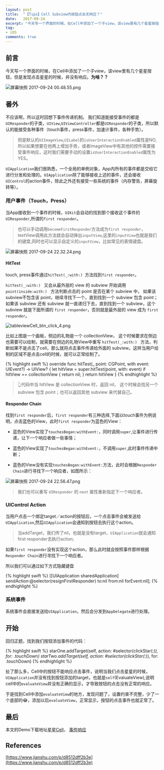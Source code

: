 ```yaml
---
layout: post
title:  "【Tips】Cell Subview内按钮点击无响应？"
date:   2017-09-24
excerpt: "今天写一个界面的时候，在Cell中添加了一个子view，该view里有几个星星按钮，但是发现点击星星的时候，并没有响应。"
tag:
- iOS
comments: true
---
```


## 前言

今天写一个界面的时候，在Cell中添加了一个子view，该view里有几个星星按钮，但是发现点击星星的时候，并没有响应。**为啥？？**

![屏幕快照 2017-09-24 00.48.55.png]({{site.url}}/assets/images/blog/tableviewCell_btn_click_1.png)

## 番外

不应该啊，所以这时回想下事件传递机制。
我们知道能接受事件的都是`UIResponder`的子类，`UIView`,`UIViewController`都是`UIResponder`的子类，所以默认的能接受各种事件（touch事件，press事件，加速计事件，各种手势）。
> 但是默认的`UIImageView`,`UILabel`的`isUserInteractionEnabled`属性是NO,所以如果想要在他两上增加手势，或者ImageView中有其他的控件需要接受事件响应，这时我们需要手动的设置`isUserInteractionEnabled`属性为YES。

`UIApplication`我们很熟悉，一个全局的单例对象，App内所有的事件都是交给它进行分发和处理的。`UIApplication`除了能够接收上述的事件，还会接收`UIControl`的action事件，除此之外还有接受一些系统的事件（内存警告，屏幕旋转等）。

### 用户事件（Touch，Press）

当App接收到一个事件的时候，`UIKit`会自动的找到那个接收这个事件的`UIResponder`,所谓的`first responder`。

> 也可以手动调用`becomeFirstResponder`方法成为`first responder`，textView调用此方法就会自动弹出`inputView`,这里的`inputView`也就是我们的键盘,同时也可以显示自定义的`inputView`，比如常见的表情键盘。

![屏幕快照 2017-09-24 22.32.24.png]({{site.url}}/assets/images/blog/tableviewCell_btn_click_2.png)

#### HitTest

touch, press事件通过`hitTest(_:with:) `方法找到`first responder`。

`hitTest(_:with:) ` 又会从最外层的 view 的 subview 开始调用 `point(inside:with:) ` 方法判断点击的 point 是否在某个 subview 中， 如果该subview不包含该 point，继续寻找下一个，直到找到一个 subview 包含 point；如果该 subview 还有 subview 就一直递归下去，直到找到一个 subview，这个subview 就是下面所谓的 `first responder`，否则就是最外层的 view 成为 `first responder`。

![tableviewCell_btn_click_4.png]({{site.url}}/assets/images/blog/tableviewCell_btn_click_4.png)

比如上图是一个画板，侧边的礼物是一个 collectionView， 这个时候要求在侧边也需要可以绘制，就需要在侧边的礼物View中重写 `hitTest(_:with:) ` 方法，判断如果不是点击了cell，那么就将点击事件传递给外面的 subview。这样当用户绘制的区域不是点击cell的时候，就可以正常绘制了。

{% highlight swift %}
override func hitTest(_ point: CGPoint, with event: UIEvent?) -> UIView? {
    let hitView = super.hitTest(point, with: event)
    if hitView == collectionView {
        return nil;
    }
    return hitView
}
{% endhighlight %}

> 👆代码中当 hitView 是 collectionView 时，返回 nil， 这个时候会找另一个subview 包含 point；也可以返回其他 subview 来代替自己。

#### Responder Chain

 找到`first responder`后，`first responder`有三种选择,下面以touch事件为例说明，点击蓝色的View，此时`first responder`为蓝色的View：

- 蓝色的View实现了`touchesBegan:withEvent:`，同时调用`super`,让事件进行传递，让下一个响应者做一些事情；

- 蓝色的View实现了`touchesBegan:withEvent:`，不调用`super`,此时事件传递中断；

- 蓝色的View没有实现`touchesBegan:withEvent:`方法，此时会根据`Responder Chain`进行寻找下一个响应者，如图所示：

![屏幕快照 2017-09-24 22.56.47.png]({{site.url}}/assets/images/blog/tableviewCell_btn_click_3.png)

> 我们也可以重写 `UIResponder` 的 `next` 属性重新指定下一个响应者。

### UIControl Action

当用户点击一个绑定target／action的按钮后，一个点击事件会被发送给`UIApplication`,然后`UIApplication`会通知到按钮去执行这个action。

>  当addTarget，我们传了nil，也就是没有target，`UIApplication`就会通知first responder去执行action;

如果`first responder`没有实现这个action，那么此时就会按照事件那样根据`Responder Chain`进行寻找下一个响应者。

所以我们可以通过如下方式隐藏键盘

{% highlight swift %}
[[UIApplication sharedApplication] sendAction:@selector(resignFirstResponder) to:nil from:nil forEvent:nil];
{% endhighlight %}


### 系统事件

系统事件会直接发送给`UIApplication`，然后会分发到`AppDelegate`进行处理。


## 开始

回归正题，找到我们按钮添加事件的代码：

{% highlight swift %}
 starOne.addTarget(self, action: #selector(clickStar(_:)), for: .touchDown)
 starTwo.addTarget(self, action: #selector(clickStar(_:)), for: .touchDown)
{% endhighlight %}

扯了那么多，Cell中的按钮不能响应点击事件，说明当我们点击星星的时候，`UIApplication`并没有找到按钮添加的target，也就是`self`(EvaluateView),说明cell中的`evaluateView`并没有正确的显示，才导致按钮的点击没有正常的响应。

于是找到Cell中添加`evaluateView`的地方，发现问题了，设置约束不完整，少了一个底部的😂，添加以后`evaluateView`，正常显示，按钮的点击事件也就正常了。

## 最后

本文的Demo下载地址[星星Cell](https://github.com/longjianjiang/BlogDemo/tree/master/TableviewCellSubviewClickDemo)， [事件响应](https://github.com/longjianjiang/BlogDemo/tree/master/EventHandlingDemo)

## References

[https://www.jianshu.com/p/d8512dff2b3e](https://www.jianshu.com/p/d8512dff2b3e)
